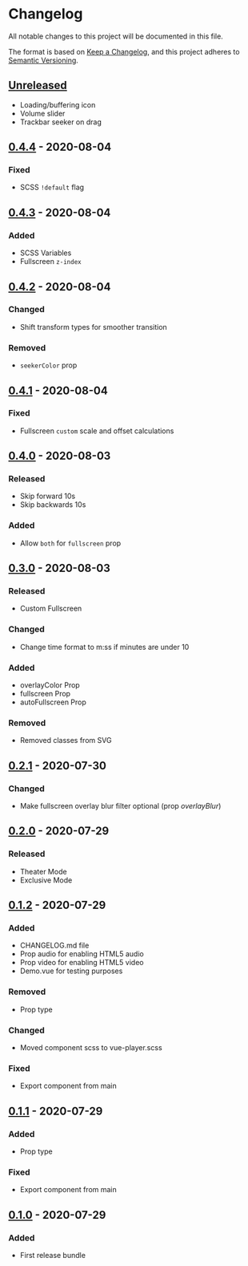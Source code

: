 # Changelog

All notable changes to this project will be documented in this file.

The format is based on [Keep a Changelog](https://keepachangelog.com/en/1.0.0/),
and this project adheres to [Semantic Versioning](https://semver.org/spec/v2.0.0.html).

## [Unreleased]

- Loading/buffering icon
- Volume slider
- Trackbar seeker on drag

## [0.4.4] - 2020-08-04

### Fixed

- SCSS `!default` flag

## [0.4.3] - 2020-08-04

### Added

- SCSS Variables
- Fullscreen `z-index`

## [0.4.2] - 2020-08-04

### Changed

- Shift transform types for smoother transition

### Removed

- `seekerColor` prop

## [0.4.1] - 2020-08-04

### Fixed

- Fullscreen `custom` scale and offset calculations

## [0.4.0] - 2020-08-03

### Released

- Skip forward 10s
- Skip backwards 10s

### Added

- Allow `both` for `fullscreen` prop

## [0.3.0] - 2020-08-03

### Released

- Custom Fullscreen

### Changed

- Change time format to m:ss if minutes are under 10

### Added

- overlayColor Prop
- fullscreen Prop
- autoFullscreen Prop

### Removed

- Removed classes from SVG

## [0.2.1] - 2020-07-30

### Changed

- Make fullscreen overlay blur filter optional (prop _overlayBlur_)

## [0.2.0] - 2020-07-29

### Released

- Theater Mode
- Exclusive Mode

## [0.1.2] - 2020-07-29

### Added

- CHANGELOG.md file
- Prop audio for enabling HTML5 audio
- Prop video for enabling HTML5 video
- Demo.vue for testing purposes

### Removed

- Prop type

### Changed

- Moved component scss to vue-player.scss

### Fixed

- Export component from main

## [0.1.1] - 2020-07-29

### Added

- Prop type

### Fixed

- Export component from main

## [0.1.0] - 2020-07-29

### Added

- First release bundle

[unreleased]: https://github.com/iomariani/vue-player/compare/v0.4.4...HEAD
[0.4.4]: https://github.com/iomariani/vue-player/releases/tag/v0.4.4
[0.4.3]: https://github.com/iomariani/vue-player/releases/tag/v0.4.3
[0.4.2]: https://github.com/iomariani/vue-player/releases/tag/v0.4.2
[0.4.1]: https://github.com/iomariani/vue-player/releases/tag/v0.4.1
[0.4.0]: https://github.com/iomariani/vue-player/releases/tag/v0.4.0
[0.3.0]: https://github.com/iomariani/vue-player/releases/tag/v0.3.0
[0.2.1]: https://github.com/iomariani/vue-player/releases/tag/v0.2.1
[0.2.0]: https://github.com/iomariani/vue-player/releases/tag/v0.2.0
[0.1.2]: https://github.com/iomariani/vue-player/releases/tag/v0.1.2
[0.1.1]: https://github.com/iomariani/vue-player/releases/tag/v0.1.1
[0.1.0]: https://github.com/iomariani/vue-player/releases/tag/v0.1.0
